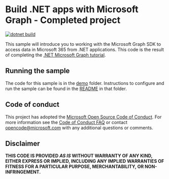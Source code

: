 # Build .NET apps with Microsoft Graph - Completed project

[![dotnet build](https://github.com/microsoftgraph/msgraph-training-dotnet-core/actions/workflows/dotnet.yml/badge.svg)](https://github.com/microsoftgraph/msgraph-training-dotnet-core/actions/workflows/dotnet.yml)

This sample will introduce you to working with the Microsoft Graph SDK to access data in Microsoft 365 from .NET applications. This code is the result of completing the [.NET Microsoft Graph tutorial](https://docs.microsoft.com/graph/tutorials/dotnet).

## Running the sample

The code for this sample is in the [demo](demo) folder. Instructions to configure and run the sample can be found in the [README](demo/README.md) in that folder.

## Code of conduct

This project has adopted the [Microsoft Open Source Code of Conduct](https://opensource.microsoft.com/codeofconduct/). For more information see the [Code of Conduct FAQ](https://opensource.microsoft.com/codeofconduct/faq/) or contact [opencode@microsoft.com](mailto:opencode@microsoft.com) with any additional questions or comments.

## Disclaimer

**THIS CODE IS PROVIDED _AS IS_ WITHOUT WARRANTY OF ANY KIND, EITHER EXPRESS OR IMPLIED, INCLUDING ANY IMPLIED WARRANTIES OF FITNESS FOR A PARTICULAR PURPOSE, MERCHANTABILITY, OR NON-INFRINGEMENT.**
